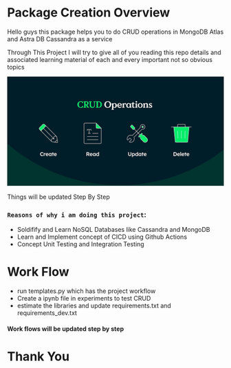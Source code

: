 # Package Creation Overview
Hello guys this package helps you to do CRUD operations in MongoDB Atlas and Astra DB Cassandra as a service 

Through This Project I will try to give all of you reading this repo details and associated learning material
of each and every important not so obvious topics




![alt text](CRUD.png)






Things will be updated Step By Step

### ` Reasons of why i am doing this project `:
* Soldifify and Learn NoSQL Databases like Cassandra and MongoDB
* Learn and Implement concept of CICD using Github Actions
* Concept Unit Testing and Integration Testing

# Work Flow

* run templates.py which has the project workflow
* Create a ipynb file in experiments to test CRUD
* estimate the libraries and update requirements.txt and requirements_dev.txt


#### Work flows will be updated step by step










# Thank You 